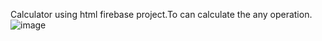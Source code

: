 Calculator using html firebase project.To can calculate the any operation.
![image](https://github.com/user-attachments/assets/ea315154-bfb3-45eb-83f5-e1d93540e394)
